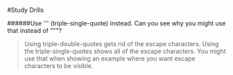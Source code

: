 #Study Drills

######Use ''' (triple-single-quote) instead. Can you see why you might use that instead of """?
>Using triple-double-quotes gets rid of the escape characters. Using the triple-single-quotes
>shows all of the escape characters. You might use that when showing an example where you want escape
>characters to be visible.



